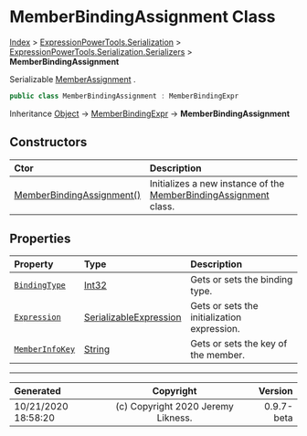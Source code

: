 ﻿# MemberBindingAssignment Class

[Index](../index.md) > [ExpressionPowerTools.Serialization](ExpressionPowerTools.Serialization.a.md) > [ExpressionPowerTools.Serialization.Serializers](ExpressionPowerTools.Serialization.Serializers.n.md) > **MemberBindingAssignment**

Serializable [MemberAssignment](https://docs.microsoft.com/dotnet/api/system.linq.expressions.memberassignment) .

```csharp
public class MemberBindingAssignment : MemberBindingExpr
```

Inheritance [Object](https://docs.microsoft.com/dotnet/api/system.object) → [MemberBindingExpr](ExpressionPowerTools.Serialization.Serializers.MemberBindingExpr.cs.md) → **MemberBindingAssignment**

## Constructors

| Ctor | Description |
| :-- | :-- |
| [MemberBindingAssignment()](ExpressionPowerTools.Serialization.Serializers.MemberBindingAssignment.ctor.md#memberbindingassignment) | Initializes a new instance of the [MemberBindingAssignment](ExpressionPowerTools.Serialization.Serializers.MemberBindingAssignment.cs.md) class. |
## Properties

| Property | Type | Description |
| :-- | :-- | :-- |
| [`BindingType`](ExpressionPowerTools.Serialization.Serializers.MemberBindingAssignment.BindingType.prop.md) | [Int32](https://docs.microsoft.com/dotnet/api/system.int32) | Gets or sets the binding type. |
| [`Expression`](ExpressionPowerTools.Serialization.Serializers.MemberBindingAssignment.Expression.prop.md) | [SerializableExpression](ExpressionPowerTools.Serialization.Serializers.SerializableExpression.cs.md) | Gets or sets the initialization expression. |
| [`MemberInfoKey`](ExpressionPowerTools.Serialization.Serializers.MemberBindingAssignment.MemberInfoKey.prop.md) | [String](https://docs.microsoft.com/dotnet/api/system.string) | Gets or sets the key of the member. |


---

| Generated | Copyright | Version |
| :-- | :-: | --: |
| 10/21/2020 18:58:20 | (c) Copyright 2020 Jeremy Likness. | 0.9.7-beta |

